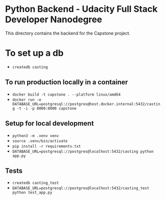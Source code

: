 # Python Backend - Udacity Full Stack Developer Nanodegree

This directory contains the backend for the Capstone project.

# To set up a db
- `createdb casting`

## To run production locally in a container
- `docker build -t capstone . --platform linux/amd64`
- `docker run -e DATABASE_URL=postgresql://postgres@host.docker.internal:5432/casting -t -i -p 8000:8000 capstone`

## Setup for local development
- `python3 -m .venv venv`
- `source .venv/bin/activate`
- `pip install -r requirements.txt`
- `DATABASE_URL=postgresql://postgres@localhost:5432/casting python app.py`

## Tests
- `createdb casting_test`
- `DATABASE_URL=postgresql://postgres@localhost:5432/casting_test python test_app.py`
